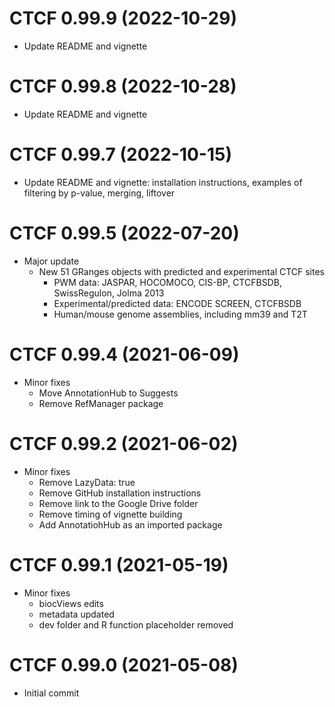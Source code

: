 # CTCF 0.99.9 (2022-10-29)
- Update README and vignette

# CTCF 0.99.8 (2022-10-28)
- Update README and vignette

# CTCF 0.99.7 (2022-10-15)
- Update README and vignette: installation instructions, examples of filtering
  by p-value, merging, liftover

# CTCF 0.99.5 (2022-07-20)
- Major update
  + New 51 GRanges objects with predicted and experimental CTCF sites
    + PWM data: JASPAR, HOCOMOCO, CIS-BP, CTCFBSDB, SwissRegulon, Jolma 2013
    + Experimental/predicted data: ENCODE SCREEN, CTCFBSDB
    + Human/mouse genome assemblies, including mm39 and T2T

# CTCF 0.99.4 (2021-06-09)
- Minor fixes
  + Move AnnotationHub to Suggests
  + Remove RefManager package

# CTCF 0.99.2 (2021-06-02)
- Minor fixes
  + Remove LazyData: true
  + Remove GitHub installation instructions
  + Remove link to the Google Drive folder
  + Remove timing of vignette building
  + Add AnnotatiohHub as an imported package

# CTCF 0.99.1 (2021-05-19)
- Minor fixes
  + biocViews edits
  + metadata updated
  + dev folder and R function placeholder removed

# CTCF 0.99.0 (2021-05-08)
- Initial commit
